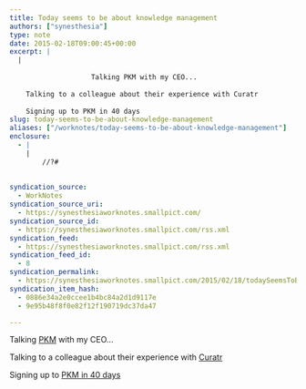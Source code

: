 ```yaml
---
title: Today seems to be about knowledge management
authors: ["synesthesia"]
type: note
date: 2015-02-18T09:00:45+00:00
excerpt: |
  |
    
    				Talking PKM with my CEO... 
    
    Talking to a colleague about their experience with Curatr
    
    Signing up to PKM in 40 days
slug: today-seems-to-be-about-knowledge-management 
aliases: ["/worknotes/today-seems-to-be-about-knowledge-management"]
enclosure:
  - |
    |
        //?#
        
        
syndication_source:
  - WorkNotes
syndication_source_uri:
  - https://synesthesiaworknotes.smallpict.com/
syndication_source_id:
  - https://synesthesiaworknotes.smallpict.com/rss.xml
syndication_feed:
  - https://synesthesiaworknotes.smallpict.com/rss.xml
syndication_feed_id:
  - 8
syndication_permalink:
  - https://synesthesiaworknotes.smallpict.com/2015/02/18/todaySeemsToBe.html
syndication_item_hash:
  - 0886e34a2e0ccee1b4bc84a2d1d9117e
  - 9e95b48f8f0e82f12f190719dc37da47

---
```

Talking [PKM][1] with my CEO&#8230; 

Talking to a colleague about their experience with [Curatr][2]

Signing up to [PKM in 40 days][3]

 [1]: https://jarche.com/category/pkm/
 [2]: https://www.curatr3.com/
 [3]: https://jarche.com/pkm-in-40-days/